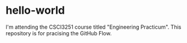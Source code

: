 # hello-world
I'm attending the CSCI3251 course titled "Engineering Practicum". This repository is for pracising the GitHub Flow.
